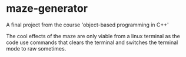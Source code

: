 # maze-generator
A final project from the course 'object-based programming in C++'

The cool effects of the maze are only viable from a linux terminal as the code use commands that clears the terminal and switches the terminal mode to raw sometimes.
